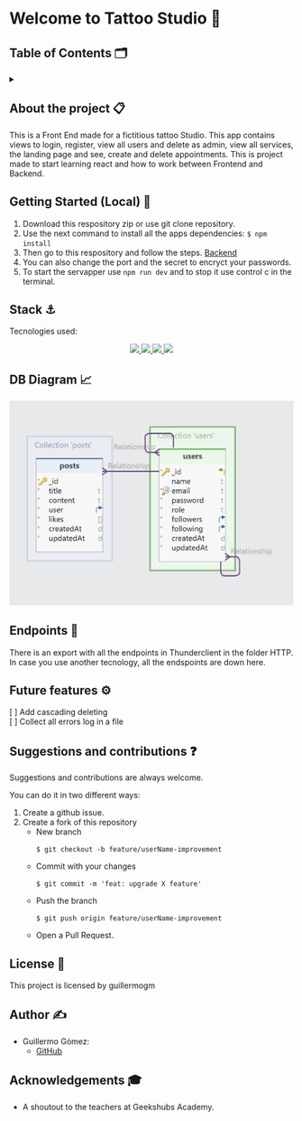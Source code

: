 # Welcome to Tattoo Studio 🎨

 ## Table of Contents 🗂️
<details>
  <summary></summary>
  <ol>
    <li><a href="#about-the-project">About the project 📋</a></li>
    <li><a href="#getting-started">Getting started 🚀</a></li>
    <li><a href="#stack">Stack ⚓</a></li>
    <li><a href="#diagrama-bd">DB Diagram 📈</a></li>
    <li><a href="#endpoints">Endpoints 📌</a></li>
    <li><a href="#futuras-funcionalidades">Future features ⚙️</a></li>
    <li><a href="#contribuciones">Suggestions and contributions ❓</a></li>
    <li><a href="#licencia">License 🔑</a></li>
    <li><a href="#author">Author ✍️</a></li>
    <li><a href="#acknowledgments">Acknowledgments 🎓</a></li>
  </ol>
</details>

<div id="about-the-project"></div>

## About the project 📋
This is a Front End made for a fictitious tattoo Studio. This app contains views to login, register, view all users and delete as admin, view all services, the landing page and see, create and delete appointments. This is project made to start learning react and how to work between Frontend and Backend.

<div id="getting-started"></div>

## Getting Started (Local) 	🚀
1. Download this respository zip or use git clone repository.
2. Use the next command to install all the apps dependencies: ` $ npm install `
3. Then go to this respository and follow the steps. [Backend](https://github.com/guillermogm/TattooProject)
4. You can also change the port and the secret to encryct your passwords.
5. To start the servapper use `npm run dev` and to stop it use control c in the terminal.


<div id="stack"></div> 

## Stack ⚓
Tecnologies used:
<div align="center">
<a href=" https://www.mysql.com/">
    <img src= "https://img.shields.io/badge/mysql-3E6E93?style=for-the-badge&logo=mysql&logoColor=white"/>
</a>
<a href="https://www.expressjs.com/">
    <img src= "https://img.shields.io/badge/express.js-%23404d59.svg?style=for-the-badge&logo=express&logoColor=%2361DAFB"/>
</a>
<a href="https://nodejs.org/es/">
    <img src= "https://img.shields.io/badge/node.js-026E00?style=for-the-badge&logo=node.js&logoColor=white"/>
</a>
<a href="https://www.typescriptlang.org/">
    <img src= "https://img.shields.io/badge/TypeScript-3178C6?style=for-the-badge&logo=typescript&logoColor=white"/>
</a>
 </div>

<div id="diagrama-bd"></div>

## DB Diagram 	📈
!['imagen-db'](./images/Db-diagram.png)

<div id="endpoints"></div>

## Endpoints 📌
There is an export with all the endpoints in Thunderclient in the folder HTTP. In case you use another tecnology, all the endspoints are down here.

<div id="futuras-funcionalidades"> </div>

## Future features ⚙️
[ ] Add cascading deleting  
[ ] Collect all errors log in a file

<div id="contribuciones"></div>

## Suggestions and contributions ❓
Suggestions and contributions are always welcome.

You can do it in two different ways:

1. Create a github issue.
2. Create a fork of this repository
    - New branch 
        ```
        $ git checkout -b feature/userName-improvement
        ```
    - Commit with your changes 
        ```
        $ git commit -m 'feat: upgrade X feature'
        ```
    - Push the branch 
        ```
        $ git push origin feature/userName-improvement
        ```
    - Open a Pull Request.

<div id="licencia"></div>

## License 🔑
This project is licensed by guillermogm

 <div id="author"></div>

## Author ✍️
* Guillermo Gómez:
    * [GitHub](https://github.com/guillermogm)

<div id="acknowledgments"></div>

## Acknowledgements 🎓
* A shoutout to the teachers at Geekshubs Academy.